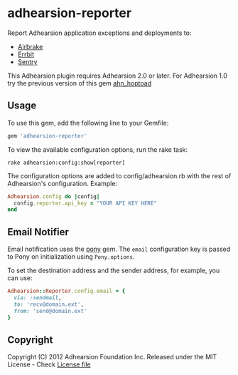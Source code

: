 adhearsion-reporter
==================

Report Adhearsion application exceptions and deployments to:

* [Airbrake](http://airbrake.io)
* [Errbit](https://github.com/errbit/errbit)
* [Sentry](https://sentry.io/)

This Adhearsion plugin requires Adhearsion 2.0 or later.  For Adhearsion 1.0 try the previous version of this gem [ahn_hoptoad](https://github.com/mojolingo/ahn_hoptoad)

Usage
-----

To use this gem, add the following line to your Gemfile:

```ruby
gem 'adhearsion-reporter'
```

To view the available configuration options, run the rake task:

```
rake adhearsion:config:show[reporter]
```

The configuration options are added to config/adhearsion.rb with the rest of Adhearsion's configuration.  Example:

```ruby
Adhearsion.config do |config|
  config.reporter.api_key = "YOUR API KEY HERE"
end
```

Email Notifier
--------------
Email notification uses the [pony](https://github.com/benprew/pony) gem.
The `email` configuration key is passed to Pony on initialization using `Pony.options`.

To set the destination address and the sender address, for example, you can use:

```ruby
Adhearsion::Reporter.config.email = {
  via: :sendmail,
  to: 'recv@domain.ext',
  from: 'send@domain.ext'
}
```

Copyright
---------

Copyright (C) 2012 Adhearsion Foundation Inc.
Released under the MIT License - Check [License file](https://github.com/adhearsion/adhearsion-reporter/blob/master/LICENSE)
